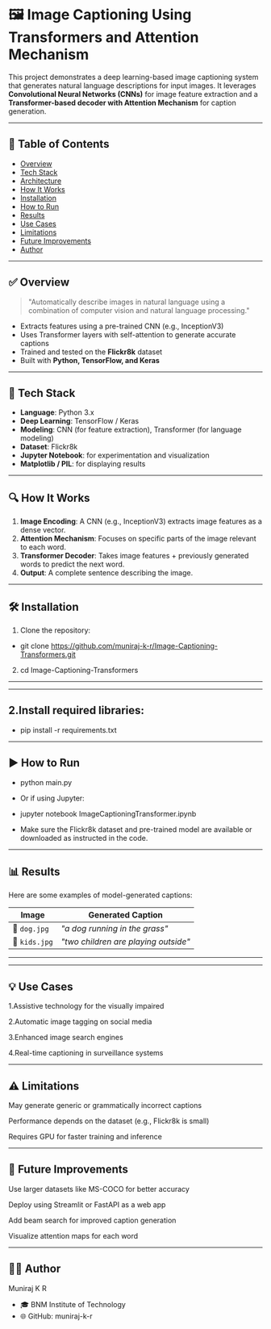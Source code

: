 # 🖼️ Image Captioning Using Transformers and Attention Mechanism

This project demonstrates a deep learning-based image captioning system that generates natural language descriptions for input images. It leverages **Convolutional Neural Networks (CNNs)** for image feature extraction and a **Transformer-based decoder with Attention Mechanism** for caption generation.

---

## 📌 Table of Contents
- [Overview](#overview)
- [Tech Stack](#tech-stack)
- [Architecture](#architecture)
- [How It Works](#how-it-works)
- [Installation](#installation)
- [How to Run](#how-to-run)
- [Results](#results)
- [Use Cases](#use-cases)
- [Limitations](#limitations)
- [Future Improvements](#future-improvements)
- [Author](#author)

---

## ✅ Overview

> "Automatically describe images in natural language using a combination of computer vision and natural language processing."

- Extracts features using a pre-trained CNN (e.g., InceptionV3)
- Uses Transformer layers with self-attention to generate accurate captions
- Trained and tested on the **Flickr8k** dataset
- Built with **Python, TensorFlow, and Keras**

---

## 🧰 Tech Stack

- **Language**: Python 3.x  
- **Deep Learning**: TensorFlow / Keras  
- **Modeling**: CNN (for feature extraction), Transformer (for language modeling)  
- **Dataset**: Flickr8k  
- **Jupyter Notebook**: for experimentation and visualization  
- **Matplotlib / PIL**: for displaying results  

---

## 🔍 How It Works

1. **Image Encoding**: A CNN (e.g., InceptionV3) extracts image features as a dense vector.
2. **Attention Mechanism**: Focuses on specific parts of the image relevant to each word.
3. **Transformer Decoder**: Takes image features + previously generated words to predict the next word.
4. **Output**: A complete sentence describing the image.

---

## 🛠️ Installation

1. Clone the repository:

- git clone https://github.com/muniraj-k-r/Image-Captioning-Transformers.git

2. cd Image-Captioning-Transformers

---
---
## 2.Install required libraries:

- pip install -r requirements.txt

--- 
## ▶️ How to Run
- python main.py
- Or if using Jupyter:

- jupyter notebook ImageCaptioningTransformer.ipynb
- Make sure the Flickr8k dataset and pre-trained model are available or downloaded as instructed in the code.

---
## 📊 Results
Here are some examples of model-generated captions:

| Image         | Generated Caption                    |
| ------------- | ------------------------------------ |
| 🐶 `dog.jpg`  | *"a dog running in the grass"*       |
| 🧒 `kids.jpg` | *"two children are playing outside"* |
---
---
## 💡 Use Cases
1.Assistive technology for the visually impaired

2.Automatic image tagging on social media

3.Enhanced image search engines

4.Real-time captioning in surveillance systems

---
## ⚠️ Limitations
May generate generic or grammatically incorrect captions

Performance depends on the dataset (e.g., Flickr8k is small)

Requires GPU for faster training and inference

---
## 🚀 Future Improvements
Use larger datasets like MS-COCO for better accuracy

Deploy using Streamlit or FastAPI as a web app

Add beam search for improved caption generation

Visualize attention maps for each word

---
## 👨‍💻 Author
Muniraj K R
- 🎓 BNM Institute of Technology
- 🌐 GitHub: muniraj-k-r
